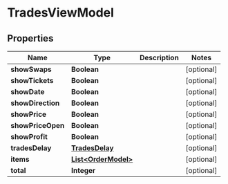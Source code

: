 # TradesViewModel

## Properties
Name | Type | Description | Notes
------------ | ------------- | ------------- | -------------
**showSwaps** | **Boolean** |  |  [optional]
**showTickets** | **Boolean** |  |  [optional]
**showDate** | **Boolean** |  |  [optional]
**showDirection** | **Boolean** |  |  [optional]
**showPrice** | **Boolean** |  |  [optional]
**showPriceOpen** | **Boolean** |  |  [optional]
**showProfit** | **Boolean** |  |  [optional]
**tradesDelay** | [**TradesDelay**](TradesDelay.md) |  |  [optional]
**items** | [**List&lt;OrderModel&gt;**](OrderModel.md) |  |  [optional]
**total** | **Integer** |  |  [optional]
